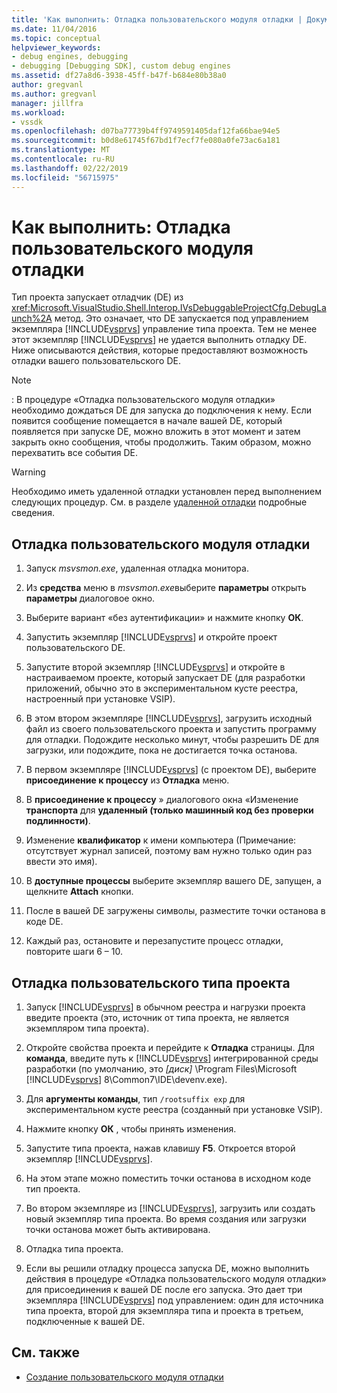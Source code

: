 ```yaml
---
title: 'Как выполнить: Отладка пользовательского модуля отладки | Документация Майкрософт'
ms.date: 11/04/2016
ms.topic: conceptual
helpviewer_keywords:
- debug engines, debugging
- debugging [Debugging SDK], custom debug engines
ms.assetid: df27a8d6-3938-45ff-b47f-b684e80b38a0
author: gregvanl
ms.author: gregvanl
manager: jillfra
ms.workload:
- vssdk
ms.openlocfilehash: d07ba77739b4ff9749591405daf12fa66bae94e5
ms.sourcegitcommit: b0d8e61745f67bd1f7ecf7fe080a0fe73ac6a181
ms.translationtype: MT
ms.contentlocale: ru-RU
ms.lasthandoff: 02/22/2019
ms.locfileid: "56715975"
---
```

# <a name="how-to-debug-a-custom-debug-engine"></a>Как выполнить: Отладка пользовательского модуля отладки
Тип проекта запускает отладчик (DE) из <xref:Microsoft.VisualStudio.Shell.Interop.IVsDebuggableProjectCfg.DebugLaunch%2A> метод. Это означает, что DE запускается под управлением экземпляра [!INCLUDE[vsprvs](../../code-quality/includes/vsprvs_md.md)] управление типа проекта. Тем не менее этот экземпляр [!INCLUDE[vsprvs](../../code-quality/includes/vsprvs_md.md)] не удается выполнить отладку DE. Ниже описываются действия, которые предоставляют возможность отладки вашего пользовательского DE.

> [!NOTE]
>  :     В процедуре «Отладка пользовательского модуля отладки» необходимо дождаться DE для запуска до подключения к нему. Если появится сообщение помещается в начале вашей DE, который появляется при запуске DE, можно вложить в этот момент и затем закрыть окно сообщения, чтобы продолжить. Таким образом, можно перехватить все события DE.

> [!WARNING]
>  Необходимо иметь удаленной отладки установлен перед выполнением следующих процедур. См. в разделе [удаленной отладки](../../debugger/remote-debugging.md) подробные сведения.

## <a name="debug-a-custom-debug-engine"></a>Отладка пользовательского модуля отладки

1. Запуск *msvsmon.exe*, удаленная отладка монитора.

2. Из **средства** меню в *msvsmon.exe*выберите **параметры** открыть **параметры** диалоговое окно.

3. Выберите вариант «без аутентификации» и нажмите кнопку **ОК**.

4. Запустить экземпляр [!INCLUDE[vsprvs](../../code-quality/includes/vsprvs_md.md)] и откройте проект пользовательского DE.

5. Запустите второй экземпляр [!INCLUDE[vsprvs](../../code-quality/includes/vsprvs_md.md)] и откройте в настраиваемом проекте, который запускает DE (для разработки приложений, обычно это в экспериментальном кусте реестра, настроенный при установке VSIP).

6. В этом втором экземпляре [!INCLUDE[vsprvs](../../code-quality/includes/vsprvs_md.md)], загрузить исходный файл из своего пользовательского проекта и запустить программу для отладки. Подождите несколько минут, чтобы разрешить DE для загрузки, или подождите, пока не достигается точка останова.

7. В первом экземпляре [!INCLUDE[vsprvs](../../code-quality/includes/vsprvs_md.md)] (с проектом DE), выберите **присоединение к процессу** из **Отладка** меню.

8. В **присоединение к процессу** » диалогового окна «Изменение **транспорта** для **удаленный (только машинный код без проверки подлинности)**.

9. Изменение **квалификатор** к имени компьютера (Примечание: отсутствует журнал записей, поэтому вам нужно только один раз ввести это имя).

10. В **доступные процессы** выберите экземпляр вашего DE, запущен, а щелкните **Attach** кнопки.

11. После в вашей DE загружены символы, разместите точки останова в коде DE.

12. Каждый раз, остановите и перезапустите процесс отладки, повторите шаги 6 – 10.

## <a name="debug-a-custom-project-type"></a>Отладка пользовательского типа проекта

1. Запуск [!INCLUDE[vsprvs](../../code-quality/includes/vsprvs_md.md)] в обычном реестра и нагрузки проекта введите проекта (это, источник от типа проекта, не является экземпляром типа проекта).

2. Откройте свойства проекта и перейдите к **Отладка** страницы. Для **команда**, введите путь к [!INCLUDE[vsprvs](../../code-quality/includes/vsprvs_md.md)] интегрированной среды разработки (по умолчанию, это *[диск]* \Program Files\Microsoft [!INCLUDE[vsprvs](../../code-quality/includes/vsprvs_md.md)] 8\Common7\IDE\devenv.exe).

3. Для **аргументы команды**, тип `/rootsuffix exp` для экспериментальном кусте реестра (созданный при установке VSIP).

4. Нажмите кнопку **ОК** , чтобы принять изменения.

5. Запустите типа проекта, нажав клавишу **F5**. Откроется второй экземпляр [!INCLUDE[vsprvs](../../code-quality/includes/vsprvs_md.md)].

6. На этом этапе можно поместить точки останова в исходном коде тип проекта.

7. Во втором экземпляре из [!INCLUDE[vsprvs](../../code-quality/includes/vsprvs_md.md)], загрузить или создать новый экземпляр типа проекта. Во время создания или загрузки точки останова может быть активирована.

8. Отладка типа проекта.

9. Если вы решили отладку процесса запуска DE, можно выполнить действия в процедуре «Отладка пользовательского модуля отладки» для присоединения к вашей DE после его запуска. Это дает три экземпляра [!INCLUDE[vsprvs](../../code-quality/includes/vsprvs_md.md)] под управлением: один для источника типа проекта, второй для экземпляра типа и проекта в третьем, подключенные к вашей DE.

## <a name="see-also"></a>См. также
- [Создание пользовательского модуля отладки](../../extensibility/debugger/creating-a-custom-debug-engine.md)